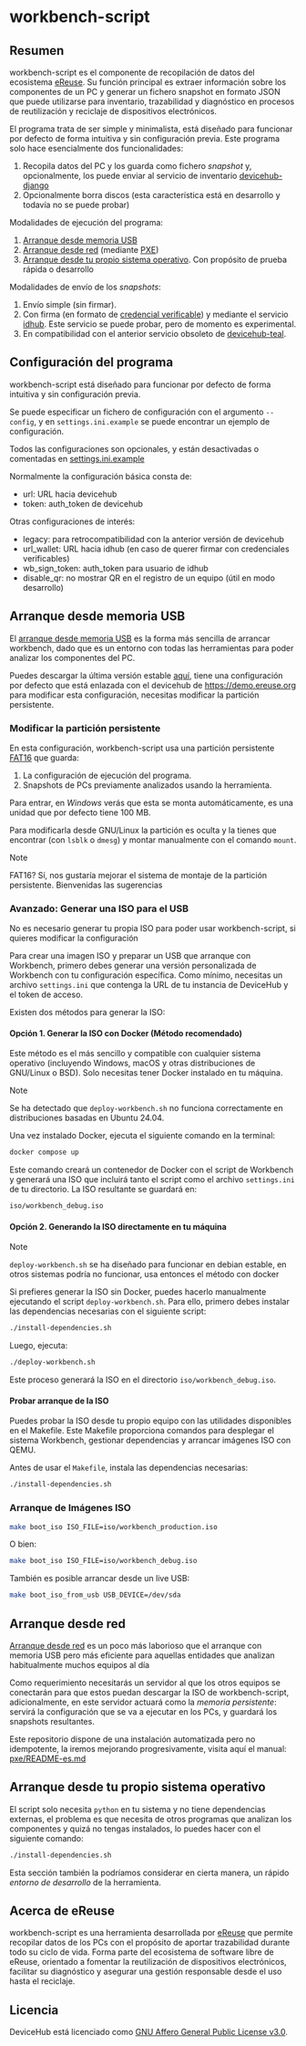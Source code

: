 # workbench-script

## Resumen

workbench-script es el componente de recopilación de datos del ecosistema [eReuse](https://ereuse.org/). Su función principal es extraer información sobre los componentes de un PC y generar un fichero snapshot en formato JSON que puede utilizarse para inventario, trazabilidad y diagnóstico en procesos de reutilización y reciclaje de dispositivos electrónicos.

El programa trata de ser simple y minimalista, está diseñado para funcionar por defecto de forma intuitiva y sin configuración previa. Este programa solo hace esencialmente dos funcionalidades:

1. Recopila datos del PC y los guarda como fichero *snapshot* y, opcionalmente, los puede enviar al servicio de inventario [devicehub-django](https://farga.pangea.org/ereuse/devicehub-django/)
2. Opcionalmente borra discos (esta característica está en desarrollo y todavía no se puede probar)

Modalidades de ejecución del programa:

1. [Arranque desde memoria USB](#arranque-desde-memoria-usb)
2. [Arranque desde red](#arranque-desde-red) (mediante [PXE](https://es.wikipedia.org/wiki/Entorno_de_ejecuci%C3%B3n_de_prearranque))
3. [Arranque desde tu propio sistema operativo](#arranque-desde-tu-propio-sistema-operativo). Con propósito de prueba rápida o desarrollo

Modalidades de envío de los *snapshots*:

1. Envío simple (sin firmar).
2. Con firma (en formato de [credencial verificable](https://en.wikipedia.org/wiki/Verifiable_credentials)) y mediante el servicio [idhub](https://farga.pangea.org/ereuse/idhub). Este servicio se puede probar, pero de momento es experimental.
3. En compatibilidad con el anterior servicio obsoleto de [devicehub-teal](https://github.com/eReuse/devicehub-teal).

## Configuración del programa

workbench-script está diseñado para funcionar por defecto de forma intuitiva y sin configuración previa.

Se puede especificar un fichero de configuración con el argumento `--config`, y en `settings.ini.example` se puede encontrar un ejemplo de configuración.

Todos las configuraciones son opcionales, y están desactivadas o comentadas en [settings.ini.example](./settings.ini.example)

Normalmente la configuración básica consta de:

- url: URL hacia devicehub
- token: auth_token de devicehub

Otras configuraciones de interés:

- legacy: para retrocompatibilidad con la anterior versión de devicehub
- url_wallet: URL hacia idhub (en caso de querer firmar con credenciales verificables)
- wb_sign_token: auth_token para usuario de idhub
- disable_qr: no mostrar QR en el registro de un equipo (útil en modo desarrollo)

## Arranque desde memoria USB

El [arranque desde memoria USB](https://es.wikipedia.org/wiki/Memoria_USB) es la forma más sencilla de arrancar workbench, dado que es un entorno con todas las herramientas para poder analizar los componentes del PC.

Puedes descargar la última versión estable [aquí](https://docs.ereuse.org/workbench-script-iso/v2025.1.iso), tiene una configuración por defecto que está enlazada con el devicehub de https://demo.ereuse.org para modificar esta configuración, necesitas modificar la partición persistente.

### Modificar la partición persistente

En esta configuración, workbench-script usa una partición persistente [FAT16](https://1984.lsi.us.es/wiki-ssoo/index.php/FAT#FAT_16) que guarda:

1. La configuración de ejecución del programa.
2. Snapshots de PCs previamente analizados usando la herramienta.

Para entrar, en *Windows* verás que esta se monta automáticamente, es una unidad que por defecto tiene 100 MB.

Para modificarla desde GNU/Linux la partición es oculta y la tienes que encontrar (con `lsblk` o `dmesg`) y montar manualmente con el comando `mount`.

> [!NOTE]
> FAT16? Sí, nos gustaría mejorar el sistema de montaje de la partición persistente. Bienvenidas las sugerencias

### Avanzado: Generar una ISO para el USB

No es necesario generar tu propia ISO para poder usar workbench-script, si quieres modificar la configuración

Para crear una imagen ISO y preparar un USB que arranque con Workbench, primero debes generar una versión personalizada de Workbench con tu configuración específica. Como mínimo, necesitas un archivo `settings.ini` que contenga la URL de tu instancia de DeviceHub y el token de acceso.

Existen dos métodos para generar la ISO:

#### Opción 1. Generar la ISO con Docker (Método recomendado)

Este método es el más sencillo y compatible con cualquier sistema operativo (incluyendo Windows, macOS y otras distribuciones de GNU/Linux o BSD). Solo necesitas tener Docker instalado en tu máquina.

> [!NOTE]
> Se ha detectado que `deploy-workbench.sh` no funciona correctamente en distribuciones basadas en Ubuntu 24.04.

Una vez instalado Docker, ejecuta el siguiente comando en la terminal:

```sh
docker compose up
```

Este comando creará un contenedor de Docker con el script de Workbench y generará una ISO que incluirá tanto el script como el archivo `settings.ini` de tu directorio. La ISO resultante se guardará en:

```sh
iso/workbench_debug.iso
```

#### Opción 2. Generando la ISO directamente en tu máquina

> [!NOTE]
> `deploy-workbench.sh` se ha diseñado para funcionar en debian estable, en otros sistemas podría no funcionar, usa entonces el método con docker

Si prefieres generar la ISO sin Docker, puedes hacerlo manualmente ejecutando el script `deploy-workbench.sh`. Para ello, primero debes instalar las dependencias necesarias con el siguiente script:

```sh
./install-dependencies.sh
```

Luego, ejecuta:

```sh
./deploy-workbench.sh
```

Este proceso generará la ISO en el directorio `iso/workbench_debug.iso`.

#### Probar arranque de la ISO

Puedes probar la ISO desde tu propio equipo con las utilidades disponibles en el Makefile. Este Makefile proporciona comandos para desplegar el sistema Workbench, gestionar dependencias y arrancar imágenes ISO con QEMU.

Antes de usar el `Makefile`, instala las dependencias necesarias:

```sh
./install-dependencies.sh
```

### Arranque de Imágenes ISO

```sh
make boot_iso ISO_FILE=iso/workbench_production.iso
```

O bien:

```sh
make boot_iso ISO_FILE=iso/workbench_debug.iso
```

También es posible arrancar desde un live USB:

```sh
make boot_iso_from_usb USB_DEVICE=/dev/sda
```

## Arranque desde red

[Arranque desde red](https://es.wikipedia.org/wiki/Arranque_desde_red) es un poco más laborioso que el arranque con memoria USB pero más eficiente para aquellas entidades que analizan habitualmente muchos equipos al día

Como requerimiento necesitarás un servidor al que los otros equipos se conectarán para que estos puedan descargar la ISO de workbench-script, adicionalmente, en este servidor actuará como la *memoria persistente*: servirá la configuración que se va a ejecutar en los PCs, y guardará los snapshots resultantes.

Este repositorio dispone de una instalación automatizada pero no idempotente, la iremos mejorando progresivamente, visita aquí el manual: [pxe/README-es.md](pxe/README-es.md)

## Arranque desde tu propio sistema operativo

El script solo necesita `python` en tu sistema y no tiene dependencias externas, el problema es que necesita de otros programas que analizan los componentes y quizá no tengas instalados, lo puedes hacer con el siguiente comando:

```sh
./install-dependencies.sh
```

Esta sección también la podríamos considerar en cierta manera, un rápido *entorno de desarrollo* de la herramienta.

## Acerca de eReuse

workbench-script es una herramienta desarrollada por [eReuse](https://ereuse.org/) que permite recopilar datos de los PCs con el propósito de aportar trazabilidad durante todo su ciclo de vida. Forma parte del ecosistema de software libre de eReuse, orientado a fomentar la reutilización de dispositivos electrónicos, facilitar su diagnóstico y asegurar una gestión responsable desde el uso hasta el reciclaje.

## Licencia

DeviceHub está licenciado como [GNU Affero General Public License v3.0](LICENSE).
